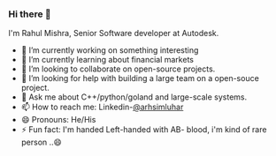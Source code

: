 ### Hi there 👋

I'm Rahul Mishra, Senior Software developer at Autodesk.

- 🔭 I’m currently working on something interesting
- 🌱 I’m currently learning about financial markets
- 👯 I’m looking to collaborate on open-source projects.
- 🤔 I’m looking for help with building a large team on a open-souce project.
- 💬 Ask me about C++/python/goland and large-scale systems.
- 📫 How to reach me: Linkedin-[@arhsimluhar](https://www.linkedin.com/in/arhsimluhar/) 
- 😄 Pronouns: He/His
- ⚡ Fun fact: I'm handed Left-handed with AB- blood, i'm kind of rare person ..😄

